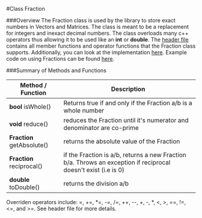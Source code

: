 #Class Fraction 

###Overview
The Fraction class is used by the library to store exact numbers in Vectors and Matrices. 
The class is meant to be a replacement for integers and inexact decimal numbers. The class overloads many c++ operators
thus allowing it to be used like an **int** or **double**. The [header file](../../master/fraction.h) contains all member functions 
and operator functions that the Fraction class supports. Additionally, you can look at the implementation [here](../../master/fraction.cc). Example code on using Fractions can be found [here](main.cc).

###Summary of Methods and Functions

| Method / Function  | Description |
| ------------- | ------------- |
| **bool** isWhole() | Returns true if and only if the Fraction a/b is a whole number|
| **void** reduce() | reduces the Fraction until it's numerator and denominator are co-prime|
|**Fraction** getAbsolute()| returns the absolute value of the Fraction |
|**Fraction** reciprocal()| if the Fraction is a/b, returns a new Fraction b/a. Throws an exception if reciprocal doesn't exist (i.e is 0)|
|**double** toDouble()| returns the division a/b |

Overriden operators include: =, +=, *=, -=, /=, ++, --, +, -, *, <, >, ==, !=, <=, and >=. See header file for more details.
